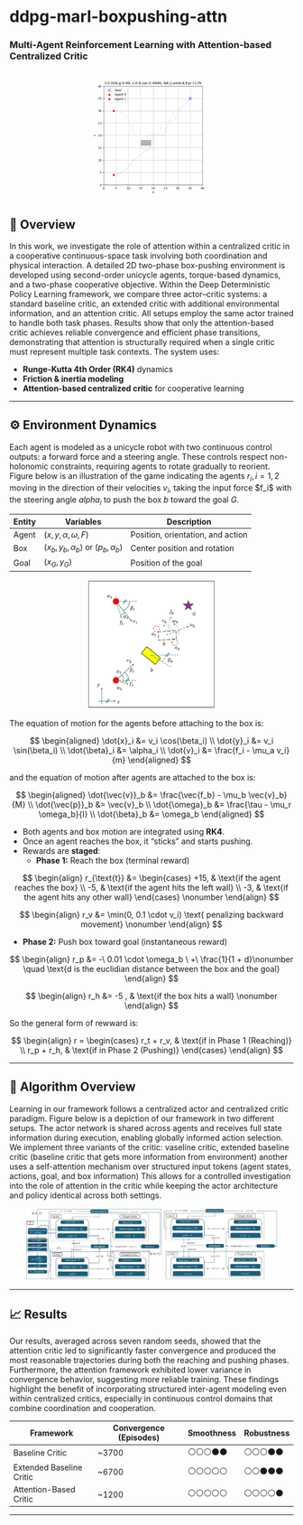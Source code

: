 # ddpg-marl-boxpushing-attn

### Multi-Agent Reinforcement Learning with Attention-based Centralized Critic


<p align="center">
  <img src="Docs/Animation_Attention_network.gif" width="45%"/>
</p>


## 🚀 Overview
In this work, we investigate the role of attention within a centralized critic in a cooperative continuous-space task involving both coordination and physical interaction.
A detailed 2D two-phase box-pushing environment is developed using second-order unicycle agents, torque-based dynamics, and a two-phase cooperative objective.
Within the Deep Deterministic Policy Learning framework, we compare three actor–critic systems: a standard baseline critic, an extended critic with additional environmental information, and an attention critic.
All setups employ the same actor trained to handle both task phases.
Results show that only the attention-based critic achieves reliable convergence and efficient phase transitions, demonstrating that attention is structurally required when a single critic must represent multiple task contexts.
The system uses:
- **Runge-Kutta 4th Order (RK4)** dynamics
- **Friction & inertia modeling**
- **Attention-based centralized critic** for cooperative learning
---
## ⚙️ Environment Dynamics
Each agent is modeled as a unicycle robot with two continuous control outputs: a forward force and a steering angle. These controls respect non-holonomic constraints, requiring agents to rotate gradually to reorient. Figure below is an illustration of the game indicating the agents $r_i, i=1,2$ moving in the direction of their velocities $v_i$, taking the input force  $f_i\$ with the steering angle $alpha_i$ to push the box $b$ toward the goal $G$. 

<div align="center">

| Entity | Variables | Description |
|--------|------------|--------------|
| Agent | ($x, y, \alpha, \omega, F$) | Position, orientation, and action |
| Box | ($x_b, y_b, \alpha_b$) or ($p_b,\alpha_b$) | Center position and rotation |
| Goal | ($x_G, y_G$) | Position of the goal |

</div>


<p align="center">
  <img src="Docs/box_game.jpg" width="45%"/>
</p>

The equation of motion for the agents before attaching to the box is:

$$
\begin{aligned}
\dot{x}_i &= v_i \cos(\beta_i) \\
\dot{y}_i &= v_i \sin(\beta_i) \\
\dot{\beta}_i &= \alpha_i \\
\dot{v}_i &= \frac{f_i - \mu_a v_i}{m}
\end{aligned}
$$

and the equation of motion after agents are attached to the box is:

$$
\begin{aligned}
\dot{\vec{v}}_b &= \frac{\vec{f_b} - \mu_b \vec{v}_b}{M} \\
\dot{\vec{p}}_b &= \vec{v}_b \\
\dot{\omega}_b &= \frac{\tau - \mu_r \omega_b}{I} \\
\dot{\beta}_b &= \omega_b
\end{aligned}
$$

- Both agents and box motion are integrated using **RK4**.
- Once an agent reaches the box, it “sticks” and starts pushing.
- Rewards are **staged**:
  - **Phase 1:** Reach the box (terminal reward)

$$
\begin{align}
r_{\text{t}} &= 
\begin{cases}
+15, & \text{if the agent reaches the box} \\
-5, & \text{if the agent hits the left wall} \\
-3, & \text{if the agent hits any other wall}
\end{cases} 
\nonumber 
\end{align}
$$

$$
\begin{align}
r_v &= \min(0, 0.1 \cdot v_i) \text{ penalizing backward movement}
\nonumber 
\end{align} 
$$

  - **Phase 2:** Push box toward goal (instantaneous reward)

$$
\begin{align}
r_p &= -\ 0.01 \cdot \omega_b 
\ +\ \frac{1}{1 + d}\nonumber  \quad \text{d is the euclidian distance between the box and the goal}
\end{align}
$$

$$
\begin{align}
r_h &= -5 , & \text{if the box hits a wall} \nonumber 
\end{align}
$$

So the general form of rewward is:

$$
\begin{align}
r = 
\begin{cases}
r_t + r_v, & \text{if in Phase 1 (Reaching)} \\
r_p + r_h, & \text{if in Phase 2 (Pushing)}
\end{cases}
\end{align}
$$

---
## 🧠 Algorithm Overview

Learning in our framework follows a centralized actor and centralized critic paradigm. Figure below is a depiction of our framework in two different setups. The actor network is shared across agents and receives full state information during execution, enabling globally informed action selection. We implement three variants of the critic: vaseline critic, extended baseline critic (baseline critic that gets more information from environment) another uses a self-attention mechanism over structured input tokens (agent states, actions, goal, and box information) This allows for a controlled investigation into the role of attention in the critic while keeping the actor architecture and policy identical across both settings.

<p align="center">
  <img src="Docs/algorithm_Overview_attn.jpg" width="48%"/>
  <img src="Docs/algorithm_Overview_noattn.jpg" width="40%"/>
</p>


---
## 📈 Results

Our results, averaged across seven random seeds, showed that the attention critic led to significantly faster convergence and produced the most reasonable trajectories during both the reaching and pushing phases. Furthermore, the attention framework exhibited lower variance in convergence behavior, suggesting more reliable training. These findings highlight the benefit of incorporating structured inter-agent modeling even within centralized critics, especially in continuous control domains that combine coordination and cooperation.

<div align="center">

| Framework | Convergence (Episodes) | Smoothness | Robustness |
|------------|------------------------|-------------|-------------|
| Baseline Critic | ~3700 | ⚪⚪⚪⚫⚫ | ⚪⚪⚪⚫⚫ |
| Extended Baseline Critic | ~6700 | ⚪⚪⚪⚪⚪ | ⚪⚪⚫⚫⚫ |
| Attention-Based Critic | ~1200 | ⚪⚪⚪⚪⚪ | ⚪⚪⚪⚪⚫ |

</div>

---
